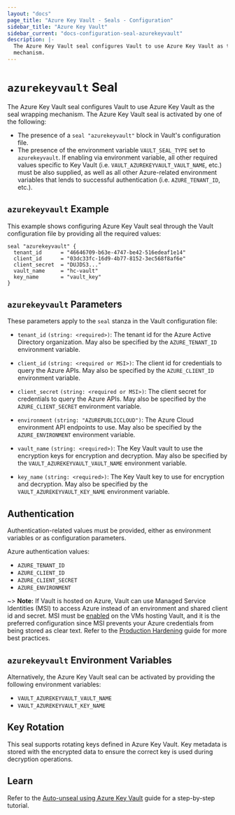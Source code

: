 ```yaml
---
layout: "docs"
page_title: "Azure Key Vault - Seals - Configuration"
sidebar_title: "Azure Key Vault"
sidebar_current: "docs-configuration-seal-azurekeyvault"
description: |-
  The Azure Key Vault seal configures Vault to use Azure Key Vault as the seal wrapping
  mechanism.
---
```


# `azurekeyvault` Seal

The Azure Key Vault seal configures Vault to use Azure Key Vault as the seal
wrapping mechanism. The Azure Key Vault seal is activated by one of the following:

* The presence of a `seal "azurekeyvault"` block in Vault's configuration file.
* The presence of the environment variable `VAULT_SEAL_TYPE` set to `azurekeyvault`.
  If enabling via environment variable, all other required values specific to
  Key Vault (i.e. `VAULT_AZUREKEYVAULT_VAULT_NAME`, etc.) must be also supplied, as
  well as all other Azure-related environment variables that lends to successful
  authentication (i.e. `AZURE_TENANT_ID`, etc.).

## `azurekeyvault` Example

This example shows configuring Azure Key Vault seal through the Vault
configuration file by providing all the required values:

```hcl
seal "azurekeyvault" {
  tenant_id      = "46646709-b63e-4747-be42-516edeaf1e14"
  client_id      = "03dc33fc-16d9-4b77-8152-3ec568f8af6e"
  client_secret  = "DUJDS3..."
  vault_name     = "hc-vault"
  key_name       = "vault_key"
}
```

## `azurekeyvault` Parameters

These parameters apply to the `seal` stanza in the Vault configuration file:

- `tenant_id` `(string: <required>)`: The tenant id for the Azure Active Directory organization. May
  also be specified by the `AZURE_TENANT_ID` environment variable.

- `client_id` `(string: <required or MSI>)`: The client id for credentials to query the Azure APIs.
  May also be specified by the `AZURE_CLIENT_ID` environment variable.

- `client_secret` `(string: <required or MSI>)`: The client secret for credentials to query the Azure APIs.
  May also be specified by the `AZURE_CLIENT_SECRET` environment variable.

- `environment` `(string: "AZUREPUBLICCLOUD")`: The Azure Cloud environment API endpoints to use.  May also
  be specified by the `AZURE_ENVIRONMENT` environment variable.

- `vault_name` `(string: <required>)`: The Key Vault vault to use the encryption keys for encryption and
  decryption. May also be specified by the `VAULT_AZUREKEYVAULT_VAULT_NAME` environment variable.

- `key_name` `(string: <required>)`: The Key Vault key to use for encryption and decryption. May also be specified by the
  `VAULT_AZUREKEYVAULT_KEY_NAME` environment variable.

## Authentication

Authentication-related values must be provided, either as environment
variables or as configuration parameters.

Azure authentication values:

* `AZURE_TENANT_ID`
* `AZURE_CLIENT_ID`
* `AZURE_CLIENT_SECRET`
* `AZURE_ENVIRONMENT`


~> **Note:** If Vault is hosted on Azure, Vault can use Managed Service
Identities (MSI) to access Azure instead of an environment and shared client id
and secret.  MSI must be
[enabled](https://docs.microsoft.com/en-us/azure/active-directory/managed-service-identity/qs-configure-portal-windows-vm)
on the VMs hosting Vault, and it is the preferred configuration since MSI
prevents your Azure credentials from being stored as clear text. Refer to the
[Production
Hardening](https://learn.hashicorp.com/vault/day-one/production-hardening) guide
for more best practices.


## `azurekeyvault` Environment Variables

Alternatively, the Azure Key Vault seal can be activated by providing the following
environment variables:

* `VAULT_AZUREKEYVAULT_VAULT_NAME`
* `VAULT_AZUREKEYVAULT_KEY_NAME`

## Key Rotation

This seal supports rotating keys defined in Azure Key Vault.  Key metadata is stored with the
encrypted data to ensure the correct key is used during decryption operations.

## Learn

Refer to the [Auto-unseal using Azure Key Vault](https://learn.hashicorp.com/vault/operations/autounseal-azure-keyvault)
guide for a step-by-step tutorial.
